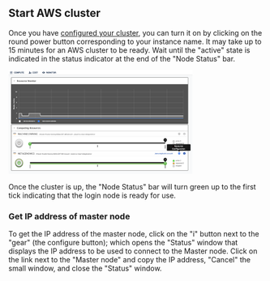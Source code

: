 ## Start AWS cluster

Once you have [configured your cluster](https://github.com/shenjean/cloud-classroom/blob/main/PW/configure.MD), you can turn it on by clicking on the round power button corresponding to your instance name.
It may take up to 15 minutes for an AWS cluster to be ready. Wait until the "active" state is indicated in the status indicator at the end of the "Node Status" bar.

<img src="media/Gear.png" style="width:3.77778in;height:2.13889in" alt="Resource configuration on Parallel Work's Compute page" />

Once the cluster is up, the "Node Status" bar will turn green up to the first tick indicating that the login node is ready for use. 

### Get IP address of master node
To get the IP address of the master node, click on the "i" button next to the "gear" (the configure button); which opens the "Status" window that displays the IP address to be used to connect to the Master node. Click on the link next to the "Master node" and copy the IP address, "Cancel" the small window, and close the "Status" window.

